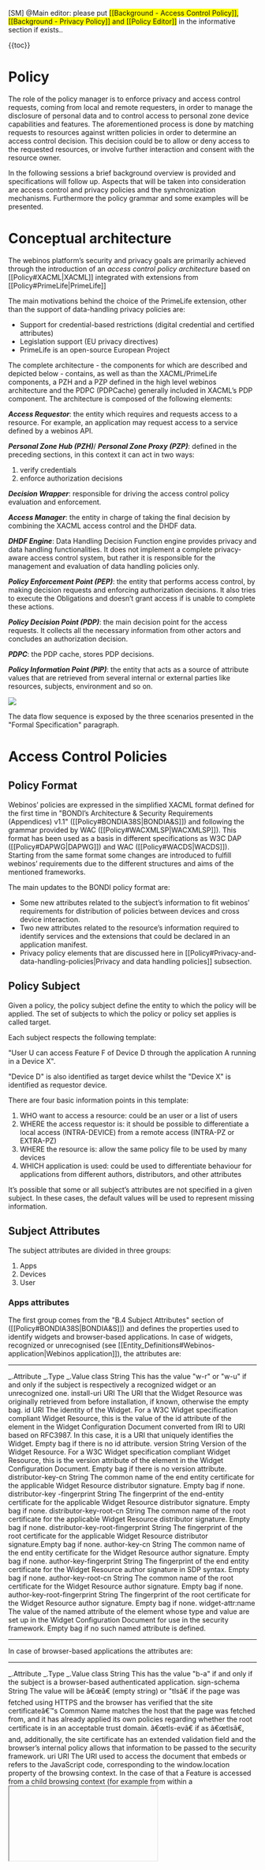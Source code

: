 [SM] @Main editor: please put <span style="background:yellow">[[Background - Access Control Policy]], [[Background - Privacy Policy]] and [[Policy Editor]]</span> in the informative section if exists..

{{toc}}

Policy
======

The role of the policy manager is to enforce privacy and access control requests, coming from local and remote requesters, in order to manage the disclosure of personal data and to control access to personal zone device capabilities and features.
The aforementioned process is done by matching requests to resources against written policies in order to determine an access control decision. This decision could be to allow or deny access to the requested resources, or involve further interaction and consent with the resource owner.

In the following sessions a brief background overview is provided and specifications will follow up. Aspects that will be taken into consideration are access control and privacy policies and the synchronization mechanisms. Furthermore the policy grammar and some examples will be presented.

Conceptual architecture
=======================

The webinos platform’s security and privacy goals are primarily achieved through the introduction of an _access control policy architecture_ based on [[Policy#XACML|XACML]] integrated with extensions from [[Policy#PrimeLife|PrimeLife]]

The main motivations behind the choice of the PrimeLife extension, other than the support of data-handling privacy policies are:
* Support for credential-based restrictions (digital credential and certified attributes)
* Legislation support (EU privacy directives)
* PrimeLife is an open-source European Project

The complete architecture - the components for which are described and depicted below - contains, as well as than the XACML/PrimeLife components, a PZH and a PZP defined in the high level webinos architecture and the PDPC (PDPCache) generally included in XACML’s PDP component. The architecture is composed of the following elements:

_**Access Requestor**_: the entity which requires and requests access to a resource. For example, an application may request access to a service defined by a webinos API.

_**Personal Zone Hub (PZH)**_/ _**Personal Zone Proxy (PZP)**_: defined in the preceding sections, in this context it can act in two ways:

1.  verify credentials
2.  enforce authorization decisions

_**Decision Wrapper**_: responsible for driving the access control policy evaluation and enforcement.

_**Access Manager**_: the entity in charge of taking the final decision by combining the XACML access control and the DHDF data.

_**DHDF Engine**_: Data Handling Decision Function engine provides privacy and data handling functionalities.
It does not implement a complete privacy-aware access control system, but rather it is responsible for
the management and evaluation of data handling policies only.

_**Policy Enforcement Point (PEP)**_: the entity that performs access control, by making decision requests and enforcing authorization decisions. It also tries to execute the Obligations and doesn’t grant access if is unable to complete these actions.

_**Policy Decision Point (PDP)**_: the main decision point for the access requests. It collects all the necessary information from other actors and concludes an authorization decision.

_**PDPC**_: the PDP cache, stores PDP decisions.

_**Policy Information Point (PIP)**_: the entity that acts as a source of attribute values that are retrieved from several internal or external parties like resources, subjects, environment and so on.

![](architecture.png)

The data flow sequence is exposed by the three scenarios presented in the "Formal Specification" paragraph.

Access Control Policies
=======================

Policy Format
-------------

Webinos’ policies are expressed in the simplified XACML format defined for the first time in "BONDI’s Architecture & Security Requirements (Appendices) v1.1" ([[Policy#BONDIA38S|BONDIA&S]]) and following the grammar provided by WAC ([[Policy#WACXMLSP|WACXMLSP]]). This format has been used as a basis in different specifications as W3C DAP ([[Policy#DAPWG|DAPWG]]) and WAC ([[Policy#WACDS|WACDS]]).
Starting from the same format some changes are introduced to fulfill webinos’ requirements due to the different structures and aims of the mentioned frameworks.

The main updates to the BONDI policy format are:
* Some new attributes related to the subject’s information to fit webinos’ requirements for distribution of policies between devices and cross device interaction.
* Two new attributes related to the resource’s information required to identify services and the extensions that could be declared in an application manifest.
* Privacy policy elements that are discussed here in [[Policy#Privacy-and-data-handling-policies|Privacy and data handling policies]] subsection.

Policy Subject
--------------

Given a policy, the policy subject define the entity to which the policy will be applied. The set of subjects to which the policy or policy set applies is called target.

Each subject respects the following template:

"User U can access Feature F of Device D through the application A running in a Device X".

"Device D" is also identified as target device whilst the "Device X" is identified as requestor device.

There are four basic information points in this template:

1.  WHO want to access a resource: could be an user or a list of users
2.  WHERE the access requestor is: it should be possible to differentiate a local access (INTRA-DEVICE) from a remote access (INTRA-PZ or EXTRA-PZ)
3.  WHERE the resource is: allow the same policy file to be used by many devices
4.  WHICH application is used: could be used to differentiate behaviour for applications from different authors, distributors, and other attributes

It’s possible that some or all subject’s attributes are not specified in a given subject. In these cases, the default values will be used to represent missing information.

Subject Attributes
------------------

The subject attributes are divided in three groups:

1.  Apps
2.  Devices
3.  User

### Apps attributes

The first group comes from the "B.4 Subject Attributes" section of ([[Policy#BONDIA38S|BONDIA&S]]) and defines the properties used to identify widgets and browser-based applications.
In case of widgets, recognized or unrecognised (see [[Entity_Definitions#Webinos-application|Webinos application]]), the attributes are:

  ---------------------------------- ------------- ------------------------------------------------------------------------------------------------------------------------------------------------------------------------------------------------------------------------------------------------------------------------------------------------------------------------------------------------------
  _.Attribute                   _.Type   _.Value
  class                              String        This has the value "w-r" or "w-u" if and only if the subject is respectively a recognized widget or an unrecognized one.
  install-uri                        URI           The URI that the Widget Resource was originally retrieved from before installation, if known, otherwise the empty bag.
  id                                 URI           The identity of the Widget. For a W3C Widget specification compliant Widget Resource, this is the value of the id attribute of the <widget> element in the Widget Configuration Document converted from IRI to URI based on RFC3987. In this case, it is a URI that uniquely identifies the Widget. Empty bag if there is no id attribute.
  version                            String        Version of the Widget Resource. For a W3C Widget specification compliant Widget Resource, this is the version attribute of the <widget> element in the Widget Configuration Document. Empty bag if there is no version attribute.
  distributor-key-cn                 String        The common name of the end entity certificate for the applicable Widget Resource distributor signature. Empty bag if none.
  distributor-key -fingerprint       String        The fingerprint of the end-entity certificate for the applicable Widget Resource distributor signature. Empty bag if none.
  distributor-key-root-cn            String        The common name of the root certificate for the applicable Widget Resource distributor signature. Empty bag if none.
  distributor-key-root-fingerprint   String        The fingerprint of the root certificate for the applicable Widget Resource distributor signature.Empty bag if none.
  author-key-cn                      String        The common name of the end entity certificate for the Widget Resource author signature. Empty bag if none.
  author-key-fingerprint             String        The fingerprint of the end entity certificate for the Widget Resource author signature in SDP syntax. Empty bag if none.
  author-key-root-cn                 String        The common name of the root certificate for the Widget Resource author signature. Empty bag if none.
  author-key-root-fingerprint        String        The fingerprint of the root certificate for the Widget Resource author signature. Empty bag if none.
  widget-attr:name                                 The value of the named attribute of the <widget> element whose type and value are set up in the Widget Configuration Document for use in the security framework. Empty bag if no such named attribute is defined.
  ---------------------------------- ------------- ------------------------------------------------------------------------------------------------------------------------------------------------------------------------------------------------------------------------------------------------------------------------------------------------------------------------------------------------------

In case of browser-based applications the attributes are:

  ---------------------- ------------- ------------------------------------------------------------------------------------------------------------------------------------------------------------------------------------------------------------------------------------------------------------------------------------------------------------------------------------------------------------------------------------------------------------------------------------------------------------------------------------------------------------------------------------------------------------------------------------------------
  _.Attribute       _.Type   _.Value
  class                  String        This has the value "b-a" if and only if the subject is a browser-based authenticated application.
  sign-schema            String        The value will be â€œâ€ (empty string) or "tlsâ€ if the page was fetched using HTTPS and the browser has verified that the site certificateâ€™s Common Name matches the host that the page was fetched from, and it has already applied its own policies regarding whether the root certificate is in an acceptable trust domain. â€œtls-evâ€ if as â€œtlsâ€, and, additionally, the site certificate has an extended validation field and the browser’s internal policy allows that information to be passed to the security framework.
  uri                    URI           The URI used to access the document that embeds or refers to the JavaScript code, corresponding to the window.location property of the browsing context. In the case of that a Feature is accessed from a child browsing context (for example from within a <iframe> within some outer document), this attribute provides the location of the child context.
  uri-top                URI           The URI used to access the browser-based application that embeds or refers to the JavaScript code, corresponding to the top.window property of the browsing context. In the case that the Feature is accessed from a child browsing context (for example from within an <iframe>), this attribute provides the location of the top-level browsing context. If the current browsing context is a child of a Widget top-level browsing context, this attribute contains an IRI with the widget: scheme that corresponds to the top-level containing document from the Widget Resource.
  key-root-cn            String        The common name of the root certificate chained to by the site certificate.
  key-root-fingerprint   String        The fingerprint of the root certificate chained to by the site certificate.
  ---------------------- ------------- ------------------------------------------------------------------------------------------------------------------------------------------------------------------------------------------------------------------------------------------------------------------------------------------------------------------------------------------------------------------------------------------------------------------------------------------------------------------------------------------------------------------------------------------------------------------------------------------------

The attributes "id", "uri" and "uri-top" other than the values presented (defined also in [[Policy#BONDIA38S|BONDIA&S]]) could contain one of the following URIs:

-   http://webinos.org/subject/id/known
-   http://webinos.org/subject/id/unknown

respectively if the widgets and browser-based applications were previously installed or not. If none of the apps attributes is specified then will be used the default value representing any widget/browser-based application:

-   http://webinos.org/subject/id/any

**Note:** Browser-based applications can access webinos only if they are served from an origin with scheme HTTPS (see [[Application_Security_and_Secure_Communication#22-First-use-of-a-browser-based-application|First use of a browser based application]] for further details)

### Devices attributes

Devices attributes are used in order to express whether a device acts as a requestor or is a target, specifying its ID, domain and whether it is webinos enabled.
If the target-id is absent then the target device will be the _current device_ and in a similar way if the requestor-id is absent the requestor will be the _current device_.
The _current device_ is the device whose policy manager is reading the policy to enforce an access request.

  ------------------ ------------- ------------------------------------------------------------------------------------------------------------------------------------------------ ------------------------------------------- ---------------------------
  _.Attribute   _.Type   _.Value
  target-id          URI           ID of the device where the policy will be enforced. An ID could be a generic device URI (see list below) or refer to [[Entity_Definitions
  target-domain      URI           Domain of the target device. Refer to the domain URIs listed below
  requestor-id       URI           ID of the device requesting resources. An ID could be a generic device URI (see list below) or a PZP generated one
  requestor-domain   URI           Domain of the requestor device. Refer to the domain URIs listed below
  webinos-enabled    Boolean       True if requestor device is webinos enabled. If this attribute is not specified doesn’t matter if the device is webinos enabled or not
  ------------------ ------------- ------------------------------------------------------------------------------------------------------------------------------------------------ ------------------------------------------- ---------------------------

_**Generic device URIs:**_
* http://webinos.org/subject/id/device
* http://webinos.org/subject/id/known
* http://webinos.org/subject/id/unknown
* http://webinos.org/subject/id/any (default)

In this context these URIs represent respectively the _current device_ , a device whose certificate is already known, a device whose certificate is currently unknown and any device.
The _current device_ is the device whose policy manager is reading the policy to enforce an access request.

_**Domain URIs:**_
* http://webinos.org/subject/domain/automotive
* http://webinos.org/subject/domain/desktop
* http://webinos.org/subject/domain/home-media
* http://webinos.org/subject/domain/mobile

http://webinos.org/subject/domain/any is the default domain URI value and represents all domains.

### User attributes

The User attributes allow to define the user to which a policy is referred. If the user-id is absent then the subject refers to any user.

  --------------------------- ------------- ---------------------------------------------------------------------------------------------------------------------------------------------- ------------------------------------------- ---------------------------
  _.Attribute            _.Type   _.Value
  user-id                     URI           ID of the user to which the policy will be applied. An ID could be a generic user URI (see list below) or refer to [[Entity_Definitions
  user-key-cn                 String        The common name of the certificate for the user signature
  user-key-fingerprint        String        The fingerprint of the certificate for the user signature
  user-key-root-cn            String        The common name of the root certificate for the user signature
  user-key-root-fingerprint   String        The fingerprint of the root certificate for the user signature
  --------------------------- ------------- ---------------------------------------------------------------------------------------------------------------------------------------------- ------------------------------------------- ---------------------------

_**Generic user URIs:**_
* http://webinos.org/subject/id/device
* http://webinos.org/subject/id/known
* http://webinos.org/subject/id/unknown
* http://webinos.org/subject/id/any (default)
* http://webinos.org/subject/id/PZ-Owner

In this context these URIs represent respectively the owner of the _current device_, an user whose certificate is already known, an user whose certificate is currently unknown, any user, and the Personal Zone Owner.
The _current device_ is the device whose policy manager is reading the policy to enforce an access request.

Resource Attributes
-------------------

The following table lists the resource attributes as defined in "B.5 Resource Attributes" section of ([[Policy#BONDIA38S|BONDIA&S]]), to which we added the service-id resource:

  ------------------------------ ------------- ------------------------------------------------------------------------------------------------------------
  _.Attribute               _.Type   _.Value
  api-feature                    URI           The Identifier of the requested feature
  device-cap                     String        The Identifier of the device capability being accessed
  param:name                     See comment   The value of parameter â€œnameâ€. This value is determined only in the invoke execution phase
  feature-install-uri            URI           The URI that the API implementation was originally retrieved from before installation
  feature-key-cn                 String        The common name of the end entity certificate for the signature associated with the feature implementation
  feature-key-root-cn            String        The common name of the root certificate for the signature associated with the feature implementation
  feature-key-root-fingerprint   String        The fingerprint of the root certificate of the signature associated with the feature implementation
  service-id                     String        The Identifier of the requested service
  ------------------------------ ------------- ------------------------------------------------------------------------------------------------------------

Attribute match
---------------

The attribute match statement comes from section B.7 of [[Policy#BONDIA38S|BONDIA&S]] specification. It represents the evaluation of an attribute against a value and can return true, false or indeterminate as result.

An attribute match takes the name of subject match or resource match respectively if the attribute being evaluated is a subject or a resource attribute.

An attribute match statement can be represented by the following functions:

<pre><code class="javascript">
 matchfunc( modifierfunc( attr ), value )
</code></pre>

<pre><code class="javascript">
 matchfunc( attr, value )
</code></pre>

Where `matchfunc` is the matching function that requires two non-boolean inputs and whose result is a boolean or is undetermined if at least one input is undetermined.
The `modifierfunc` is a function that operates on a non-boolean input and whose result is a non-boolean value or is undetermined if its input is undetermined.

Subject specification
---------------------

The subject specification element comes from section B.8 of [[Policy#BONDIA38S|BONDIA&S]] specification. It consists of a conjunctive sequence of subject matches. A subject specification is evaluated as follows:
* is determined and has value TRUE if each of the subject matches has value TRUE
* otherwise, is undetermined if any or the subject matches is undetermined
* otherwise is determined and has value FALSE.

A subject has an id attribute. If an implementation provides a means to provision a security policy fragment to replace an existing one, this id can be used to identify the subject to replace. No management of ids is mandated, therefore it is recommended that a standardised textual representation of a UUID should be used as the id.

A subject match is an attribute match where the attribute being matched is a subject attribute, and the match value is a literal string.

Target
------

The target element comes from section B.9 of [[Policy#BONDIA38S|BONDIA&S]] specification. The target of a policy or policy set identifies the set of subjects to which the policy or policy set applies. It consists of a disjunctive sequence of subject specifications and is evaluated as follows:
* has value TRUE if at least one of the subject specifications has value TRUE
* otherwise has value FALSE.

A policy or policy-set that has no target explicitly specified is treated as having a target that evaluates unconditionally to TRUE.
The target has an id attribute. No management of ids is mandated, therefore it is recommended that a standardised textual representation of a UUID should be used as the id.

Decision
--------

The decision is defined in section B.10 of [[Policy#BONDIA38S|BONDIA&S]] specification.
If determined, the result of a rule or policy or policy set is a decision, either "not applicable" or any one of the effects "permit", "prompt-blanket", "prompt- session", "prompt-oneshot" or "deny". The effects are defined in [[Policy#Effect|Effect]].
The result of a rule or policy or policy set may be undetermined under conditions specified for each below.

Rule
----

The rule element comes from section B.11 of [[Policy#BONDIA38S|BONDIA&S]] specification. It consists of a [[Policy#Condition|condition]], and a [[Policy#Effect|effect]] attribute.
A rule has also an id. If an implementation provides a means to provision a security policy fragment to replace an existing one, this id can be used to identify the rule to replace. No management of ids is mandated, therefore it is recommended that a standardised textual representation of a UUID should be used as the id.
The result of a rule (see [[Policy#Decision|decision]]) is determined if and only if its condition has a determined value.

Condition
---------

The condition of a rule (section B.12 of [[Policy#BONDIA38S|BONDIA&S]] specification) specifies extra criteria that need to be matched before the rule becomes applicable.
The condition consists of one or more attribute matches, combined with AND and OR operators into an arbitrarily nested tree.
The AND operator is evaluated as follows:
* is determined and has value "no match" if any input is "no match";
* otherwise is undetermined if any input is undetermined;
* otherwise is determined and has value "match".

The OR operator is evaluated as follows:
* is determined and has value "match" if any input is "match";
* otherwise is undetermined if any input is undetermined;
* otherwise is determined and has value "no match".

Policy
------

The policy element comes from section B.13 of [[Policy#BONDIA38S|BONDIA&S]] specification. A policy has a target, and a list of zero or more rules combined using a rule-combining algorithm (see [[Policy#Combining-algorithm|Combining algorithm]] for the combining algorithms). Where a directive attribute query finds more than one applicable directive attribute set, the first one is used.
A policy optionally has a textual description. It has also an id. If an implementation provides a means to provision a security policy fragment to replace an existing one, this id can be used to identify the policy to replace. No management of ids is mandated, therefore it is recommended that a standardised textual representation of a UUID should be used as the id.
The result of a policy is determined if and only if its combining rule has determined value.

Policy set
----------

The policy set element comes from section B.14 of [[Policy#BONDIA38S|BONDIA&S]] specification.
A policy set is an element with a list of zero or more policies or policy sets combined using a policy-combining algorithm (see [[Policy#Combining-algorithm|Combining algorithm]] for the combining algorithms). Where a directive attribute query finds more than one applicable directive attribute set, the first one is used.
A policy set has an id. If an implementation provides a means to provision a security policy fragment to replace an existing one, this id can be used to identify the policy set to replace. No management of ids is mandated, therefore it is recommended that a standardised textual representation of a UUID should be used as the id.

The result of a policy is determined if and only if its combining rule has determined value.

Matching function
-----------------

As defined in section B.17 of [[Policy#BONDIA38S|BONDIA&S]] specification the matching function used in an attribute match is one of the following:

### String equality matching function

True if and only if some string from one input string bag is byte-for-byte equal to some string from the other input string bag. Thus an empty bag is not equal to anything, not even another empty bag. An input of type other than empty bag or string bag is converted to string bag first.

### Globbing matching function

True if and only if, for some string in the first input string bag, the entire string matches the glob pattern in some string in the second input string bag. If either input is the empty bag, the result is false. An input of type other than empty bag or string bag is converted to string bag first.

### Regular expression matching function

True if and only if, for some string in the first input string bag, some part of the string matches the regular expression pattern in some string in the second input string bag. If either input is the empty bag, the result is false. An input of type other than empty bag or string bag is converted to string bag first.
This uses the definition of regular expressions in ECMAScript 3rd edition.

Combining algorithm
-------------------

As defined in section B.19 of [[Policy#BONDIA38S|BONDIA&S]] specification there are two types of combining algorithms: policy-combining algorithms and rule-combining algorithms.
The policy-combining algorithm for a policy set determines how child policies and policy sets are combined.
The rule-combining algorithm for a policy determines how child rules are combined.
The algorithms are described in the following subsections. The term child is used to mean the child rules in the policy when applying the policy’s rule- combining algorithm, or the child policies and policy sets in the policy set when applying the policy set’s policy-combining algorithm.

### Deny-overrides combining algorithm

The deny-overrides combining algorithm is usable as a policy-combining algorithm and as a rule-combining algorithm. The overall result of a query is evaluated as follows.
* If any child evaluates to "deny", then the overall result is "deny".
* Otherwise, if any child is undetermined, then the overall result is undetermined.
* Otherwise, if any child evaluates to "prompt-oneshot", then the overall result is "prompt-oneshot".
* Otherwise, if any child evaluates to "prompt-session", then the overall result is "prompt-session".
* Otherwise, if any child evaluates to "prompt-blanket", then the overall result is "prompt-blanket".
* Otherwise, if any child evaluates to "permit", then the overall result is "permit".
* Otherwise, the overall result is "inapplicable".

### Permit-overrides combining algorithm

The permit-overrides combining algorithm is usable as a policy-combining algorithm and as a rule-combining algorithm.The overall result of a query is evaluated as follows.
* If any child evaluates to "permit", then the overall result is "permit"
* Otherwise, if any child is undetermined, then the overall result is undetermined.
* Otherwise, if any child evaluates to "prompt-blanket", then the overall result is "prompt-blanket".
* Otherwise, if any child evaluates to "prompt-session", then the overall result is "prompt-session".
* Otherwise, if any child evaluates to "prompt-oneshot", then the overall result is "prompt-oneshot".
* Otherwise, if any child evaluates to "deny", then the overall result is "deny".
* Otherwise, the overall result is "inapplicable".

### First-applicable rule combining algorithm

The first-applicable rule combining algorithm is usable as a rule-combining algorithm.
The overall result of a query is evaluated by processing the children in written order as follows:
* if the current child is determined and does not evaluate to "inapplicable", the overall result is the result of the current child;
* otherwise, if the current child is undetermined, the overall result is undetermined;
* otherwise, if the current child is determined and has value "inapplicable", continue processing at the next child. If already processing the final child, the overall result is "inapplicable".

### First-matching-target policy combining algorithm

The first-matching-target policy combining algorithm is usable as a policy- combining algorithm.
The overall result of a query is evaluated by processing the children in written order as follows:
* if the current child has a target that matches the overall result is the result of the current child;
* otherwise, continue processing at the next child. If already processing the final child, the overall result is "inapplicable".

Effect
------

As defined in section B.20 of [[Policy#BONDIA38S|BONDIA&S]] specification the effect of a rule is one of the following:

### Permit

This effect allows requested access without user interaction.

### Deny

This effect denies requested access without user interaction.

### Prompt-X

The prompt-oneshot, prompt-session and prompt-blanket effects allow requested access after explicit confirmation by the user. The implementation MUST prompt the user before allowing access.
The implementation MUST only provide the user the option to grant permission up to the maximum allowed by the effect, ie:
* prompt-oneshot: "deny always", "deny this time", "allow this time";
* prompt-session: prompt-oneshot options plus "deny for this session", "allow for this session";
* prompt-blanket: prompt-session options plus "allow always".

The implementation MUST provide a means to respond with any available option that is applicable in the context in which the prompt is displayed.
Any default action MUST be at least as restrictive as "deny this time".
If the user has the option of deferring a response indefinitely and the user does not respond explicitly, the requested access MUST NOT be allowed.
For a Widget, a session lasts while the application is still running and the terminal has not been switched off or placed in standby mode.
For a browser-based application, another visit to the same page in the same Browser tab or window is part of the same session.

Query
-----

As defined in section B.21 of [[Policy#BONDIA38S|BONDIA&S]] specification a query represents a specific instance of a security policy being evaluated in order to make an access control decision relating to an attempted operation by a Web Application.
A query is characterised by the collection of subject attributes associated with the Web Application instance, the collection of resource attributes associated with the attempted operation, and the collection of environment attributes associated with the circumstances of the attempt. The determinedness of each of these attributes is in accordance with the execution phase of the attempt.
A query is evaluated against a policy-set, resulting in a decision in accordance with the evaluation rules defined in this specification.

Core features
-------------

The following table contains some core features referring to widget lifecycle, WRT, network access and policy control functionalities. These features are not associated to APIs and correspond to action performed or controlled by the Widget Manager and the Widget Runtime. It’s not required to declare these features inside any widget configuration document.

  -------------------------------------------- ---------------------------------------------------------- ------------------------------------------------------------------------------------------------------------------
  _.Feature                               _.Meaning                                             _.Parameters
  http://webinos.org/core/widget/install       Identifies the widget installation process                 
  http://webinos.org/core/widget/instantiate   Identifies the widget instantiation                        
  http://webinos.org/core/widget/update        Identifies the widget update process                       
  http://webinos.org/core/widget/uninstall     Identifies the widget removal                              
  http://webinos.org/core/wrt/update           Identifies the widget update process                       
  http://webinos.org/core/network-access       Identifies network IO operation operated by widgets.       param (_uri_) to identify the remote resource accessed, _roaming_ to indicate roaming status
  http://webinos.org/core/xhr                  Identifies network IO operation operated by widgets.       param (_uri_) to identify the remote resource accessed, _roaming_ to indicate roaming status
  http://webinos.org/core/policy-management    Identifies operations related to policy files management   
  -------------------------------------------- ---------------------------------------------------------- ------------------------------------------------------------------------------------------------------------------

API features
------------

|_.Feature |_.API |_.Parameters example |
| http://webinos.org/api/actuators |/8.Generic Actuator |/8. |
| http://webinos.org/api/actuators/switch |
| http://webinos.org/api/actuators/linearmotor |
| http://webinos.org/api/actuators/rotationalmotor |
| http://webinos.org/api/actuators/vibratingmotor |
| http://webinos.org/api/actuators/servomotor |
| http://webinos.org/api/actuators/swivelmotor |
| http://webinos.org/api/actuators/thermostat |
| http://webinos.org/api/app2app | App2App Messaging | |
| http://webinos.org/api/sync |/3.AppState Synchronisation |/3. |
| http://webinos.org/api/sync/find |
| http://webinos.org/api/sync/watch |
| http://webinos.org/api/authentication | Authentication | |
| http://webinos.org/api/contacts |/3.Contacts |/3.id - id of the contact |
| http://webinos.org/api/contacts/read |
| http://webinos.org/api/contacts/write |
| http://webinos.org/api/deviceinteraction | Device Interaction | |
| http://webinos.org/api/devicestatus |/9.Device Status |/9.component,
 aspect,
 property |
| http://webinos.org/api/devicestatus/getproperty |
| http://webinos.org/api/devicestatus/watchproperty |
| http://webinos.org/api/devicestatus/deviceinfo |
| http://webinos.org/api/devicestatus/deviceinfo/getproperty |
| http://webinos.org/api/devicestatus/deviceinfo/watchproperty |
| http://webinos.org/api/devicestatus/networkinfo |
| http://webinos.org/api/devicestatus/networkinfo/getproperty |
| http://webinos.org/api/devicestatus/networkinfo/watchproperty |
| http://webinos.org/api/events |/3.Event Handling |/3. |
| http://webinos.org/api/events/create |
| http://webinos.org/api/events/listen |
| http://webinos.org/api/applauncher |/3. AppLauncher |/3.appId |
| http://webinos.org/api/applauncher/launch |
| http://webinos.org/api/applauncher/check |
| http://webinos.org/api/mediacontent |/5.MediaContent |/5.MediaItemId - Identifier of the mediaItem;
 MediaDirectoryId - Identifier of the mediaDirectory |
| http://webinos.org/api/mediacontent/read |
| http://webinos.org/api/mediacontent/read/find |
| http://webinos.org/api/mediacontent/read/listen |
| http://webinos.org/api/mediacontent/write |
| http://webinos.org/api/mediaplay | MediaPlay | locationURI - URI of resources allowed or not to be accessed |
| http://webinos.org/api/navigation | Navigation | |
| http://webinos.org/api/nfc |/3.NFC |/3. |
| http://webinos.org/api/nfc/read |
| http://webinos.org/api/nfc/write |
| http://webinos.org/api/notifications | Web Notification | |
| http://webinos.org/api/payment | Payment API | |
| http://webinos.org/api/remoteUI | Remote UI | |
| http://webinos.org/api/secureelement | Secure Element | aid - Identifier of the applet |
| http://webinos.org/api/sensors |/24.Generic Sensor |/24. |
| http://webinos.org/api/sensors/configure |
| http://webinos.org/api/sensors/read |
| http://webinos.org/api/sensors/light |
| http://webinos.org/api/sensors/light/configure |
| http://webinos.org/api/sensors/light/read |
| http://webinos.org/api/sensors/noise |
| http://webinos.org/api/sensors/noise/configure |
| http://webinos.org/api/sensors/noise/read |
| http://webinos.org/api/sensors/temperature |
| http://webinos.org/api/sensors/temperature/configure |
| http://webinos.org/api/sensors/temperature/read |
| http://webinos.org/api/sensors/pressure |
| http://webinos.org/api/sensors/pressure/configure |
| http://webinos.org/api/sensors/pressure/read |
| http://webinos.org/api/sensors/proximity |
| http://webinos.org/api/sensors/proximity/configure |
| http://webinos.org/api/sensors/proximity/read |
| http://webinos.org/api/sensors/humidity |
| http://webinos.org/api/sensors/humidity/configure |
| http://webinos.org/api/sensors/humidity/read |
| http://webinos.org/api/sensors/heartratemonitor |
| http://webinos.org/api/sensors/heartratemonitor/configure |
| http://webinos.org/api/sensors/heartratemonitor/read |
| http://webinos.org/api/discovery | Discovery | URI - URI of the feature that the policy manager will make discoverable or not |
| http://webinos.org/api/tv | TV Control | TVchannel - channel allowed/denied to be accessed |
| http://webinos.org/api/vehicle |/11.Vehicle |/11. |
| http://webinos.org/api/vehicle/climate |
| http://webinos.org/api/vehicle/parksensors |
| http://webinos.org/api/vehicle/tripcomputer |
| http://webinos.org/api/vehicle/lights |
| http://webinos.org/api/vehicle/gearbox |
| http://webinos.org/api/vehicle/engineoil |
| http://webinos.org/api/vehicle/seating |
| http://webinos.org/api/vehicle/tires |
| http://webinos.org/api/vehicle/windows |
| http://webinos.org/api/vehicle/doors |
| http://webinos.org/api/corePZinformation | Webinos core interface | |
| http://webinos.org/api/widget |/2.Webinos Widget |/2. |
| http://webinos.org/api/widget/deploy |
| http://webinos.org/api/w3c/deviceorientation | W3C DeviceOrientation | |
| http://webinos.org/api/w3c/file |/3.W3C File
 W3C FIle: Writer
 W3C File: Directories and System |/3. locationURI - URI that refer to a resource in the filesystem |
| http://webinos.org/api/w3c/file/read |
| http://webinos.org/api/w3c/file/write |
| http://webinos.org/api/w3c/geolocation |/3.W3C Geolocation |/3. enableHighAccuracy - [true/false] if it [is/is not] possible to enable High Accuracy |
| http://webinos.org/api/w3c/geolocation/getposition |
| http://webinos.org/api/w3c/geolocation/watchposition |
| http://webinos.org/api/w3c/mediastream | W3C Media Capture and Streams | sourceType - optional parameter [microphone/camera] |
| http://webinos.org/api/w3c/webrtc | W3C WebRTC | appId - id of recipient application;
 sourceType - mediaStream type;
 locationURI - URI of resources allowed or not to be accessed |

Context features
----------------

|_.Feature |_.Parameters example |
| http://webinos.org/api/context |/11.context query: the query containing either the data to be stored, the conditions of the retrieval or the definition of a new context object;
 API: the API feature URI;
 appId: a unique identifier for the application creating the context object;
 context object name: the name of the context object created by an application. |
| http://webinos.org/api/context/query |
| http://webinos.org/api/context/app |
| http://webinos.org/api/context/app/create |
| http://webinos.org/api/context/app/read |
| http://webinos.org/api/context/schedule |
| http://webinos.org/api/context/schedule/create |
| http://webinos.org/api/context/schedule/read |
| http://webinos.org/api/context/rules |
| http://webinos.org/api/context/rules/create |
| http://webinos.org/api/context/rules/read |

Formal Specification
--------------------

Below are depicted three use cases to show the workflow for:

1.  requests come from an applications inside the device
2.  requests come from outside the Device
3.  requests come from outside the Device, and no Personal Hub is reachable (or it is not contacted for resource usage optimization)

### Distributed architecture, Case 1: requests come from an application inside the device

![](distributed_architecture_1.png)

### Flow description

1. The access requestor sends an access request to the PZP
2. The PZP sends the request for access to the decision wrapper
3. The decision wrapper forwards the request towards the access manager, together with the possible relevant
data handling policies attached to the requested resources

_XACML engine branch_
{
 4. The access manager forwards the request to the PEP
 5. The PEP forwards the request to the PDP
 6. The PDP requests any additional attributes from the PIP
 7. The PIP returns the requested attributes to the PDP which evaluates the policy
 8. The PDP returns the authorization decision to the PEP
 9. The PEP returns the access decision to the access manager
}

_Privacy enhanced branch_
{
 a. The access manager forwards the request and the Data Handling Policies to the DHDF engine
 b. The DHDF engine asks the PIP for evaluation information
 c. The DHDF engine obtains information needed for evaluation
 d. The DFDH engine evaluated DH policies and returns the decision to the access manager
}

10. The access manager combines the XACML access control decision and the DHDF data handling decision,
 then it sends the result to the decision wrapper.
11. The decision wrapper forwards the result to the PZP which enforces it.

### Distributed architecture, Case 2: requests come from outside the Device

![](distributed_architecture_2.png)

### Flow description

1. The remote access requestor sends an access request to the PZH across the overlay network
2. The PZH sends the request for access to the decision wrapper
3. The decision wrapper forwards the request towards the access manager, together with the possible relevant
data handling policies attached to the requested resources

_XACML engine branch_
{
 4. The access manager forwards the request to the PEP
 5. The PEP forwards the request to the PDP
 6. The PDP requests any additional attributes from the PIP
 7. The PIP returns the requested attributes to the PDP which evaluates the policy
 8. The PDP returns the authorization decision to the PEP
 9. The PEP returns the access decision to the access manager
}

_Privacy enhanced branch_
{
 a. The access manager forwards the request and the Data Handling Policies to the DHDF engine
 b. The DHDF engine asks the PIP for evaluation information
 c. The DHDF engine obtains information needed for evaluation
 d. The DFDH engine evaluated DH policies and returns the decision to the access manager
}

10. The access manager combines the XACML access control decision and the DHDF data handling decision,
 then it sends the result to the decision wrapper.
11. The decision wrapper forwards the result to the PZH
12. The PZH forwards the result to the PZP which enforces it.

### Distributed architecture, Case 3: requests come from outside the Device, and no Personal Hub is reachable (or it is not contacted for resource usage optimization)

![](distributed_architecture_3.png)

### Flow description

1. The remote access requestor sends an access request to the PZP across the overlay network
2. The PZP sends the request for access to the decision wrapper
3. The decision wrapper forwards the request towards the access manager, together with the possible relevant
data handling policies attached to the requested resources

_XACML engine branch_
{
 4. The access manager forwards the request to the PEP
 5. The PEP forwards the request to the PDP
 6. The PDP requests any additional attributes from the PIP
 7. The PIP returns the requested attributes to the PDP which evaluates the policy
 8. The PDP returns the authorization decision to the PEP
 9. The PEP returns the access decision to the access manager
}

_Privacy enhanced branch_
{
 a. The access manager forwards the request and the Data Handling Policies to the DHDF engine
 b. The DHDF engine asks the PIP for evaluation information
 c. The DHDF engine obtains information needed for evaluation
 d. The DFDH engine evaluated DH policies and returns the decision to the access manager
}

10. The access manager combines the XACML access control decision and the DHDF data handling decision,
 then it sends the result to the decision wrapper.
11. The decision wrapper forwards the result to the PZP which enforces it.

Privacy and data handling policies
==================================

Specification
-------------

As anticipated in [[Policy#Conceptual-architecture|conceptual architecture]], the webinos platform’s security and privacy requirements are achieved through the definition of an enforcement system based on access control and privacy policies.
While the access control policies are discussed in the previous section, this one focus on privacy and data handling specifications.
The following diagram depicts a brief overview of the mechanisms involving privacy and data handling policies. **_policy.xml_** is the policy file containing all the preferences that the user has specified, **_manifest.xml_** is the application’s manifest.

![](privacyManifest.png)

### Data handling

Data handling refers to the management of user and application data by applications. [[Policy#PrimeLife|PrimeLife]] defines in its "Report on design and implementation" ([[Policy#PrimeLifeRDI|PrimeLifeRDI]]) two different entities involved in data handling:

-   **_data controller_**: which in our case is the application side. Is the entity that receives the data.
-   **_data subject_**: which in the webinos scenario is the PZ, therefore the PZP and the PZH. Is the entity that holds the data.

In webinos data handling policies and preferences are expressed using the PrimeLife Privacy Language (PPL) and the P3P ontology, particularly the authorization tags also described in [[Policy#PrimeLifeRDI|PrimeLifeRDI]]. The definition of Authorizations, Obligations and Provisional actions elements come from this same document.

Data handling policies are defined by the application in its manifest and data handling preferences are defined by the user in a policy.xml file. They both are composed of authorizations and obligations.

#### Authorizations

Authorizations are the first part of data handling where preferences/intentions are declared.
In the policy they are represented by an _<AuthorizationsSet>_ element whose child _<AuthzUseForPurpose>_, contains a list of purposes (_<Purpose>_) authorized to use the information.
In the following example the _<Purpose>_ tag specifies that only the pseudonymous analysis is allowed.

<pre><code class="xml">
<AuthorizationsSet>
 <AuthzUseForPurpose>
 <Purpose>http://www.w3.org/2002/01/P3Pv1/pseudo-analysis</Purpose>
 </AuthzUseForPurpose>
</AuthorizationsSet>
</code></pre>

The purposes associated to the URIs are defined in P3P 1.1 specification ([[Policy#P3P11|P3P11]]).

#### Obligations

Obligations are a subset of data handling where additional constraints are declared. They are specified inside _<Obligation>_ elements, which on their turn contain a _<TriggersSet>_ element describing the events that trigger the obligation, an _<Action>_ element describing the action to be performed, and a _<Validity>_ element describing the validity time frame of the obligation. Set of obligations, can be expressed through an _<ObligationsSet>_ element.

Moreover, in this other section of this example it is required the data deletion (using the _<ActionDeletePersonalData/>_ tag) within five days (using _<StartTime>_ and _<MaxDelay>_ tags).

<pre><code class="xml">
<ObligationsSet>
 <Obligation>
 <TriggersSet>
 <TriggerAtTime>
 <StartTime><StartNow/></StartTime>
 <MaxDelay>
 <Duration>P0Y0M5DT0H0M0S</Duration>
 </MaxDelay>
 </TriggerAtTime>
 </TriggersSet>
 <ActionDeletePersonalData/>
 </Obligation>
</ObligationsSet>
</code></pre>

#### Provisional Actions

Provisional actions are used to bind the authorization set and the obligations.
Moreover, a brief description in a human readable language can be provided by developers for each feature. An attribute named _language_ for this tag identifies which language the description has been written in. Required feature description will be displayed during the installation process, depending on the display capacities of the device. It is recommended that devices display _at least_ the first 140 characters.

<pre><code class="xml">
 <ProvisionalAction>
 <AttributeValue>http://webinos.org/api/w3c/geolocation</AttributeValue>
 <AttributeValue>#pseudo-analysisDHP</AttributeValue>
 <DeveloperProvidedDescription language="EN">
 The geolocation feature is required by this application in order to customise search results.
 </DeveloperProvidedDescription>
 </ProvisionalAction>
</code></pre>

### Policy matching and evaluation

The policy manager of the PZP where is located the required resource must decide whether to allow or deny resource access. This decision is the result of an automated matching procedure between the application policies and the user policies.
Application policies are composed of access control policies and data handling policies.
User policies are composed of access control policies and data handling preferences.
Privacy-related allow/deny decision is the result of the matching between data subject’s data handling preferences and data controller’s data handling policies.

#### Policy matching

Policy matching is required to map an access control request onto an application and set of policies. It can be divided into three sections:

1.  XACML access control (rows 2-11 in the following example). This is the usual matching of XACML policies to application required features.
2.  PPL tags that not fall within data handling obligations. For example data handling authorization (rows 13-17 in the following example) and provisional action (rows 34-37). Matching algorithms are the same as for XACML access control.
3.  Data handling obligations (rows 18-32 in the following example). They are different from XACML obligations and require different matching algorithms.

<pre><code class="xml">
<policy>
 <target>
 <subject>
 <subject-match attr="distributor-key-fingerprint" match="[the fingerprint of the application distributor]"/>
 </subject>
 </target>
 <rule effect="prompt-blanket">
 <condition>
 <resource-match attr="api-feature" match="http://webinos.org/api/w3c/geolocation"/>
 </condition>
 </rule>
 <DataHandlingPreference policyId="#pseudo-analysisDHP">
 <AuthorizationsSet>
 <AuthzUseForPurpose>
 <Purpose>http://www.w3.org/2002/01/P3Pv1/pseudo-analysis</Purpose>
 </AuthzUseForPurpose>
 </AuthorizationsSet>
 <ObligationsSet>
 <Obligation>
 <TriggersSet>
 <TriggerAtTime>
 <StartTime>
 <StartNow/>
 </StartTime>
 <MaxDelay>
 <Duration>P0Y0M7DT0H0M0S</Duration>
 </MaxDelay>
 </TriggerAtTime>
 </TriggersSet>
 <ActionDeletePersonalData/>
 </Obligation>
 </ObligationsSet>
 </DataHandlingPreference>
 <ProvisionalAction>
 <AttributeValue>http://webinos.org/api/w3c/geolocation</AttributeValue>
 <AttributeValue>#pseudo-analysisDHP</AttributeValue>
 </ProvisionalAction>
</policy>
</code></pre>

#### Obligations matching

Exact match algorithm can’t be used matching obligations. Data subject obligations (in data handling preference) and data controller obligations (in data handling policy) must be compared evaluating which obligations are more restrictive.
If data controller obligations are not less restrictive than data subject obligations, it means that data subject obligations are not violated, so there is a match.
If data controller obligations are less restrictive than data subject obligations, there is a mismatch that must be notified to the user to decide whether to send the requested data or discard the transaction.
Obligations are composed of actions (row 30 in the previous example) and triggers (rows 20-29 in the previous example), so an obligation is more restrictive if it is more restrictive in both, actions and triggers. All triggers in the preferences must be in the policy, but the policy can specify more triggers.
What "more restrictive" means depends on matching rules defined in the matching engine implementation.
For example a data handling policy ensuring data deletion is more restrictive if time specified in the _<Duration>_ tag is shorter than data handling preferences requirement (row 26). It can be more difficult to define the notion of "more restrictive" for example when the obligation require to send periodically an email to inform the user about access to his data. Notifications sent with a shorter time interval can be considered more restrictive or can be considered spam.

#### Manifests synchronization and usage

In order to allow data handling policies and data handling preferences matching when calling a remote API, the called PZP must have the application data handling policies.

Inside the Personal Zone, all manifests of all installed applications are synchronized across devices. This means that a device has all the manifests that are installed on all other devices, in order to be ready to answer to a request to that comes from the same personal zone. The synchronization of an application’s manifest is done immediately after the application’s installation. In case of installation of a newer version of an already installed application on another device the conflict is settled by separately storing different versions of the manifest.
When calling an API outside the Personal Zone, an information concerning the application manifest is attached to the call. The policy manager of the calling PZP intercepts the request, attaches the manifest information, and forwards the request to the called PZP.

Attaching manifest information does not necessarily mean that the manifest itself is attached. If the application is published on a public repository, its manifest is available and it is feasible to attach the application URI instead. This URI, allows the called policy manager of the PZP to retrieve the manifest from it.
If the application has a customized version of the manifest or if it is not available on a public accessible URI, the completed version of the manifest is sent.
On the other hand, a test application could also send a request without anything attached as a complementary information. By default this is strongly discouraged and the behavior would be to deny by default anonymous applications.

To sum up, it is possible to attach to the request:
* **_application URI_**: this is for well know applications, published on public repositories. Therefore, the manifest is available.
* **_application manifest_**: the whole manifest is attached if it is a customized version of an existing manifest, or if the application does not have a public location to post the manifest.
* **_nothing_**: just for test purposes. In this case the application is considered as _anonymous_ and default preferences would drop requests.

Below there is an example of the JSON message attachment.

<pre><code class="json">
{
 class:"URI",
 value:"http://example.org/appManifest.xml"
}
</code>
</pre>

<pre><code class="json">
{
 class:"Manifest",
 value:"<widget>…</widget>"
}
</code>
</pre>

In the followings, there are three sequence diagrams that explains synchronization and requests handling.

![]({width:1200px}Privacy-_manifests_synchronization.png)
![]({width:1200px}Privacy-_requests_across_same_personal_zone.png)
![]({width:1200px}Privacy-_requests_across_different_personal_zones.png)

||_.**Use**|_.**Language**|_.**Synchronization**|_.**Editability**|
|_policy.xml_|contains all the policies and the rules related to all APIs of the device |reduced XACML|not synchronized|editable by policy editor|
|_manifests_|contains the _feature_ tags, that specify which APIs and data the application wants to retrieve,
and the data handling policies that are a declaration statement of the application intents about gathered data|Access Control Policies: XACML-like, data handling policies: PPL tags|synchronized across the whole personal zone|not editable|

#### Example of _policy.xml_

In the following example a policy that involves a specific user, a device and targets a specific application.

<pre><code class="xml">

<policy-set combine="deny-overrides">
 <policy combine="first-applicable">
 <target>
 <subject>
 <subject-match attr="id" match="appID"/>
 <subject-match attr="version" match="1.0"/>
 <subject-match attr="user-id" match="pzh.isp.com/jessica@example.com/Jessica’s+Mobile/App"/>
 </subject>
 </target>

<rule effect="deny">
 <condition combine="or">
 <resource-match attr="api-feature" match="http://www.w3.org/ns/api-perms/contacts.read"/>
 </condition>
 </rule>

<rule effect="permit">
 […]
 </rule>

<rule effect="deny" />
 </policy>
</policy-set>
</code></pre>

Widget manifest example
-----------------------

In the example below an example concerning the widget manifest is provided.
In order to bind the data handling policies with the related obligation, a provisional action took place. If there is more than one to be binded, the _<ProvisionalActions>_ tag must be used.

<pre><code class="xml">
<widget>
 <feature name="http://webinos.org/api/w3c/geolocation" required="true" />
 <DataHandlingPolicy PolicyId="#pseudo-analysisDHP">
 <AuthorizationsSet>
 <AuthzUseForPurpose>
 <Purpose>http://www.w3.org/2002/01/P3Pv1/pseudo-analysis</Purpose>
 </AuthzUseForPurpose>
 </AuthorizationsSet>
 <ObligationsSet>
 <Obligation>
 <TriggersSet>
 <TriggerAtTime>
 <StartTime>
 <StartNow/>
 </StartTime>
 <MaxDelay>
 <Duration>P0Y0M5DT0H0M0S</Duration>
 </MaxDelay>
 </TriggerAtTime>
 </TriggersSet>
 <ActionDeletePersonalData/>
 </Obligation>
 </ObligationsSet>
 </DataHandlingPolicy>
 <ProvisionalAction>
 <AttributeValue>http://webinos.org/api/w3c/geolocation</AttributeValue>
 <AttributeValue>#pseudo-analysisDHP</AttributeValue>
 <DeveloperProvidedDescription language="EN">
 The geolocation feature is required by this application in order to customise search results.
 </DeveloperProvidedDescription>
 </ProvisionalAction>
</widget>
</code></pre>

Default policy
==============

The default policy is the policy installed with the webinos framework. This policy takes in account guidelines coming out from the 3.6 Deliverable regarding API Security Issues ([[Policy#APISI|APISI]]).

Note: Consider looking for updates in the webinos github repository before referring to the policy reported below.

<pre><code class="xml">
<policy-set combine="deny-overrides">
 <policy combine="first-applicable">
 <target>
 <subject>
 <subject-match attr="class" match="b-a"/>
 </subject>
 </target>

<rule effect="prompt-blanket">
 <condition combine="or">
 <resource-match attr="api-feature" match="http://webinos.org/api/applauncher"/>
 <resource-match attr="api-feature" match="http://webinos.org/api/vehicle"/>
 <resource-match attr="api-feature" match="http://webinos.org/api/devicestatus"/>
 <resource-match attr="api-feature" match="http://webinos.org/api/w3c/geolocation"/>
 <resource-match attr="api-feature" match="http://webinos.org/api/navigation"/>
 <resource-match attr="api-feature" match="http://webinos.org/api/w3c/mediastream"/>
 <resource-match attr="api-feature" match="http://webinos.org/api/mediacontent"/>
 <resource-match attr="api-feature" match="http://webinos.org/api/app2app"/>
 <resource-match attr="api-feature" match="http://webinos.org/api/secureelement"/>
 <resource-match attr="api-feature" match="http://webinos.org/api/sync"/>
 <resource-match attr="api-feature" match="http://webinos.org/api/notifications"/>
 <resource-match attr="api-feature" match="http://webinos.org/api/remoteUI"/>
 </condition>
 </rule>

<rule effect="prompt-session">
 <condition combine="or">
 <resource-match attr="api-feature" match="http://webinos.org/api/deviceinteraction"/>
 <resource-match attr="api-feature" match="http://webinos.org/api/sensors"/>
 <resource-match attr="api-feature" match="http://webinos.org/api/actuators"/>
 <resource-match attr="api-feature" match="http://webinos.org/api/w3c/file"/>
 </condition>
 </rule>

<rule effect="prompt-oneshot">
 <condition combine="or">
 <resource-match attr="api-feature" match="http://webinos.org/api/discovery"/>
 <resource-match attr="api-feature" match="http://webinos.org/api/contacts"/>
 </condition>
 </rule>

<rule effect="permit">
 <condition combine="or">
 <resource-match attr="api-feature" match="http://webinos.org/api/authentication"/>
 <resource-match attr="api-feature" match="http://webinos.org/api/payment"/>
 <resource-match attr="api-feature" match="http://webinos.org/api/tv"/>
 <resource-match attr="api-feature" match="http://webinos.org/api/w3c/deviceorientation"/>
 </condition>
 </rule>

<rule effect="deny" />
 </policy>

<policy combine="first-applicable">
 <target>
 <subject>
 <subject-match attr="class" match="w-r"/>
 </subject>
 </target>

<rule effect="prompt-blanket">
 <condition combine="or">
 <resource-match attr="api-feature" match="http://webinos.org/api/applauncher"/>
 <resource-match attr="api-feature" match="http://webinos.org/api/vehicle"/>
 <resource-match attr="api-feature" match="http://webinos.org/api/contacts.read"/>
 <resource-match attr="api-feature" match="http://webinos.org/api/w3c/geolocation"/>
 <resource-match attr="api-feature" match="http://webinos.org/api/navigation"/>
 <resource-match attr="api-feature" match="http://webinos.org/api/w3c/mediastream"/>
 <resource-match attr="api-feature" match="http://webinos.org/api/mediacontent"/>
 <resource-match attr="api-feature" match="http://webinos.org/api/app2app"/>
 <resource-match attr="api-feature" match="http://webinos.org/api/secureelement"/>
 <resource-match attr="api-feature" match="http://webinos.org/api/sync"/>
 <resource-match attr="api-feature" match="http://webinos.org/api/remoteUI"/>
 </condition>
 </rule>

<rule effect="prompt-session">
 <condition combine="or">
 <resource-match attr="api-feature" match="http://webinos.org/api/deviceinteraction"/>
 <resource-match attr="api-feature" match="http://webinos.org/api/sensors"/>
 <resource-match attr="api-feature" match="http://webinos.org/api/actuators"/>
 <resource-match attr="api-feature" match="http://webinos.org/api/w3c/file"/>
 </condition>
 </rule>

<rule effect="prompt-oneshot">
 <condition combine="or">
 <resource-match attr="api-feature" match="http://webinos.org/api/contacts.write"/>
 </condition>
 </rule>

<rule effect="permit">
 <condition combine="or">
 <resource-match attr="api-feature" match="http://webinos.org/api/authentication"/>
 <resource-match attr="api-feature" match="http://webinos.org/api/payment"/>
 <resource-match attr="api-feature" match="http://webinos.org/api/discovery"/>
 <resource-match attr="api-feature" match="http://webinos.org/api/tv"/>
 <resource-match attr="api-feature" match="http://webinos.org/api/widget"/>
 <resource-match attr="api-feature" match="http://webinos.org/api/devicestatus"/>
 <resource-match attr="api-feature" match="http://webinos.org/api/w3c/deviceorientation"/>
 <resource-match attr="api-feature" match="http://webinos.org/api/notifications"/>
 </condition>
 </rule>

<rule effect="deny" />
 </policy>

<policy combine="first-applicable">
 <target>
 <subject>
 <subject-match attr="class" match="w-u"/>
 </subject>
 </target>

<rule effect="prompt-blanket">
 <condition combine="or">
 <resource-match attr="api-feature" match="http://webinos.org/api/applauncher"/>
 <resource-match attr="api-feature" match="http://webinos.org/api/w3c/geolocation"/>
 <resource-match attr="api-feature" match="http://webinos.org/api/navigation"/>
 <resource-match attr="api-feature" match="http://webinos.org/api/mediacontent"/>
 <resource-match attr="api-feature" match="http://webinos.org/api/remoteUI"/>
 </condition>
 </rule>

<rule effect="prompt-session">
 <condition combine="or">
 <resource-match attr="api-feature" match="http://webinos.org/api/deviceinteraction"/>
 <resource-match attr="api-feature" match="http://webinos.org/api/w3c/mediastream"/>
 <resource-match attr="api-feature" match="http://webinos.org/api/app2app"/>
 <resource-match attr="api-feature" match="http://webinos.org/api/secureelement"/>
 <resource-match attr="api-feature" match="http://webinos.org/api/sync"/>
 </condition>
 </rule>
 <rule effect="prompt-oneshot">
 <condition combine="or">
 <resource-match attr="api-feature" match="http://webinos.org/api/discovery"/>
 <resource-match attr="api-feature" match="http://webinos.org/api/sensors"/>
 <resource-match attr="api-feature" match="http://webinos.org/api/actuators"/>
 <resource-match attr="api-feature" match="http://webinos.org/api/widget"/>
 </condition>
 </rule>

<rule effect="permit">
 <condition combine="or">
 <resource-match attr="api-feature" match="http://webinos.org/api/authentication"/>
 <resource-match attr="api-feature" match="http://webinos.org/api/payment"/>
 <resource-match attr="api-feature" match="http://webinos.org/api/tv"/>
 <resource-match attr="api-feature" match="http://webinos.org/api/devicestatus"/>
 <resource-match attr="api-feature" match="http://webinos.org/api/w3c/deviceorientation"/>
 <resource-match attr="api-feature" match="http://webinos.org/api/notifications"/>
 </condition>
 </rule>

<rule effect="deny" />
 </policy>

</policy-set>
</code></pre>

{{include(PolicyStructure

</div>
Grammar for access control and privacy policies
===============================================

Policies could be edited by users through a graphic policy editor or manually. Manual editing must be done taking in account the grammar provided in this section in order to avoid parsing problems. The grammars presented respect the RELAX NG Compact Syntax ([[Policy#RELAXNGCS|RELAXNGCS]])

Access control policies
-----------------------

The grammar for access control policies comes from the one defined in WAC ([[Policy#WACXMLSP|WACXMLSP]]) with PPL extensions.

<pre><code class="rnc">
namespace a = "http://relaxng.org/ns/compatibility/annotations/1.0"
datatypes xs = "http://www.w3.org/2001/XMLSchema-datatypes"

policy-set =
 element policy-set {
 policy-set.attlist, target?, dataHandlingPreferences?, provisionalActions?, (policy-set | policy)*
 }
policy-set.attlist &=
 [ a:defaultValue = "deny-overrides" ]
 attribute combine {
 "deny-overrides" | "permit-overrides" | "first-matching-target"
 }?,
 attribute id { text }?,
 attribute description { text }?

policy = element policy { policy.attlist, target?, rule*, dataHandlingPreferences?, provisionalActions? }
policy.attlist &=
 [ a:defaultValue = "deny-overrides" ]
 attribute combine {
 "deny-overrides" | "permit-overrides" | "first-applicable"
 }?,
 attribute description { text }?,
 attribute id { text }?

dataHandlingPreferences = element dataHandlingPreferences {dataHandlingPreferences.attlist, authorizationsSet?, obligationsSet?}
dataHandlingPreferences.attlist &= attribute policyId {text}

authorizationsSet = element authorizationsSet { authzUseForPurpose* }

obligationsSet = element obligationsSet { obligation* }

obligation = element obligation { triggersSet, (actionDeletePersonalData | actionAnonymizePersonalData | actionNotifyDataSubject | actionLog | actionSecureLog)? }

triggersSet = element triggersSet { triggerAtTime*, triggerPersonalDataAccessedForPurpose*, triggerPersonalDataDeleted*, triggerDataSubjectAccess* }

triggerAtTime = element triggerAtTime { startTime , maxDelay }

startTime = element startTime { (startNow | dateAndTime)? }

startNow = element startNow { empty }

dateAndTime = element dateAndTime { text }

maxDelay = element maxDelay { duration }

duration = element duration { text }

triggerPersonalDataAccessedForPurpose = element triggerPersonalDataAccessedForPurpose { purpose*, maxDelay }

triggerPersonalDataDeleted = element triggerPersonalDataDeleted { maxDelay }

triggerDataSubjectAccess = element triggerDataSubjectAccess { accessURI }

accessURI = element accessURI { text }

actionDeletePersonalData = element actionDeletePersonalData { empty }

actionAnonymizePersonalData = element actionAnonymizePersonalData {empty}

actionNotifyDataSubject = element actionNotifyDataSubject { media, address }

media = element media { text }

address = element address { text }

actionLog = element actionLog { empty }

actionSecureLog = element actionSecureLog { empty }

authzUseForPurpose = element authzUseForPurpose { purpose* }

purpose =
 element purpose {
 "http://www.w3.org/2002/01/P3Pv1/current" |
 "http://www.w3.org/2002/01/P3Pv1/admin" |
 "http://www.w3.org/2002/01/P3Pv1/develop" |
 "http://www.w3.org/2002/01/P3Pv1/tailoring" |
 "http://www.w3.org/2002/01/P3Pv1/pseudo-analysis" |
 "http://www.w3.org/2002/01/P3Pv1/pseudo-decision" |
 "http://www.w3.org/2002/01/P3Pv1/individual-analysis" |
 "http://www.w3.org/2002/01/P3Pv1/individual-decision" |
 "http://www.w3.org/2002/01/P3Pv1/contact" |
 "http://www.w3.org/2002/01/P3Pv1/historical" |
 "http://www.w3.org/2002/01/P3Pv1/telemarketing" |
 "http://www.w3.org/2002/01/P3Pv11/account" |
 "http://www.w3.org/2002/01/P3Pv11/arts" |
 "http://www.w3.org/2002/01/P3Pv11/browsing" |
 "http://www.w3.org/2002/01/P3Pv11/charity" |
 "http://www.w3.org/2002/01/P3Pv11/communicate" |
 "http://www.w3.org/2002/01/P3Pv11/custom" |
 "http://www.w3.org/2002/01/P3Pv11/delivery" |
 "http://www.w3.org/2002/01/P3Pv11/downloads" |
 "http://www.w3.org/2002/01/P3Pv11/education" |
 "http://www.w3.org/2002/01/P3Pv11/feedback" |
 "http://www.w3.org/2002/01/P3Pv11/finmgt" |
 "http://www.w3.org/2002/01/P3Pv11/gambling" |
 "http://www.w3.org/2002/01/P3Pv11/gaming" |
 "http://www.w3.org/2002/01/P3Pv11/government" |
 "http://www.w3.org/2002/01/P3Pv11/health" |
 "http://www.w3.org/2002/01/P3Pv11/login" |
 "http://www.w3.org/2002/01/P3Pv11/marketing" |
 "http://www.w3.org/2002/01/P3Pv11/news" |
 "http://www.w3.org/2002/01/P3Pv11/payment" |
 "http://www.w3.org/2002/01/P3Pv11/sales" |
 "http://www.w3.org/2002/01/P3Pv11/search" |
 "http://www.w3.org/2002/01/P3Pv11/state" |
 "http://www.w3.org/2002/01/P3Pv11/surveys" |
 "http://www.primelife.eu/purposes/unspecified"
 }

provisionalActions = element provisionalActions { provisionalAction* }

provisionalAction = element provisionalAction { attributeValue, attributeValue }

attributeValue = element attributeValue { text }

rule = element rule { rule.attlist, condition?, dataHandlingPreferences?, provisionalActions? }
rule.attlist &=
 [ a:defaultValue = "permit" ]
 attribute effect {
 "permit"
 | "prompt-blanket"
 | "prompt-session"
 | "prompt-oneshot"
 | "deny"
 }?,
 attribute id { text }?

target = element target { target.attlist, subject+ }
target.attlist &=
 attribute id { text }?

subject = element subject { subject.attlist, subject-match+ }
subject.attlist &= empty

condition =
 element condition {
 condition.attlist,
 (condition | subject-match | resource-match | environment-match)+
 }
condition.attlist &=
 [ a:defaultValue = "and" ] attribute combine { "and" | "or" }?

match-attrs =
 attribute attr { text },
 attribute match { text }?,
 [ a:defaultValue = "glob" ]
 attribute func { "equal" | "glob" | "regexp" }?

subject-match = element subject-match { subject-match.attlist, text? }
subject-match.attlist &= match-attrs

match-model = (text | subject-attr | resource-attr | environment-attr)*

resource-match =
 element resource-match { resource-match.attlist, match-model }
resource-match.attlist &= match-attrs

environment-match =
 element environment-match { environment-match.attlist, match-model }
environment-match.attlist &= match-attrs

attr-attrs = attribute attr { text }
subject-attr = element subject-attr { subject-attr.attlist, empty }
subject-attr.attlist &= attr-attrs
resource-attr = element resource-attr { resource-attr.attlist, empty }
resource-attr.attlist &= attr-attrs
environment-attr =
 element environment-attr { environment-attr.attlist, empty }
environment-attr.attlist &= attr-attrs

start = policy-set
start |= policy
</code></pre>

References
----------

### APISI

"D036 API Security Issues":http://dev.webinos.org/redmine/projects/t3-5/wiki/D036_API_Security_Issues_Includes

### XACML

"OASIS eXtensible Access Control Markup Language (XACML) TC":http://www.oasis-open.org/committees/tc_home.php?wg_abbrev=xacml

### PrimeLife

"PrimeLife":http://www.primelife.eu/

### PrimeLifeRDI

http://www.primelife.eu/images/stories/deliverables/d5.3.4-report_on_design_and_implementation-public.pdf

### P3P11

http://www.w3.org/TR/P3P11/

### BONDIA&S

"BONDI’s Architecture and Security Appendices":http://bondi.omtp.org/1.11/security/BONDI_Architecture_and_Security_Appendices_v1.1.pdf, January 2010

### DAPWG

"Device APIs and Policy Working Group":http://www.w3.org/2009/dap/

### RFC3986

"Uniform Resource Identifier (URI): Generic Syntax":http://www.ietf.org/rfc/rfc3986.txt, January 2005

### WACDS

"WAC Device Specifications":http://specs.wacapps.net/2.0/jun2011/index.html, June 2011

### WACSP

"WAC Core Specification section 7.5 (Security parameters)":http://specs.wacapps.net/core/#security-parameters

### WACXMLSP

"WAC: XML definition of Security Policy (RelaxNG)":http://specs.wacapps.net/2.0/jun2011/core/wacxml.rnc

### RELAXNGCS

"RELAX NG Compact Syntax":http://relaxng.org/compact-20021121.html

